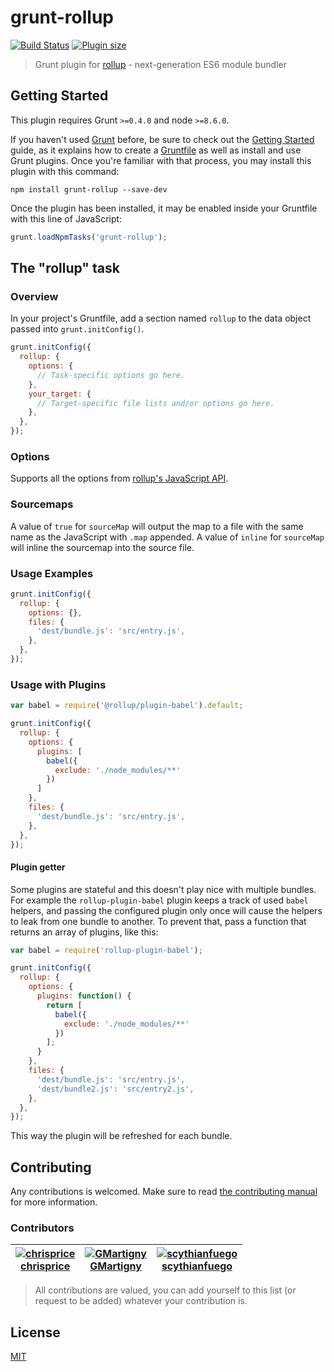 # grunt-rollup
[![Build Status](https://badgen.net/travis/chrisprice/grunt-rollup/master)](https://travis-ci.org/chrisprice/grunt-rollup)
[![Plugin size](https://badgen.net/packagephobia/publish/grunt-rollup)](https://packagephobia.now.sh/result?p=grunt-rollup)

> Grunt plugin for [rollup](https://github.com/rollup/rollup) - next-generation ES6 module bundler

## Getting Started
This plugin requires Grunt `>=0.4.0` and node `>=8.6.0`.

If you haven't used [Grunt](http://gruntjs.com/) before, be sure to check out the [Getting Started](http://gruntjs.com/getting-started) guide, as it explains how to create a [Gruntfile](http://gruntjs.com/sample-gruntfile) as well as install and use Grunt plugins. Once you're familiar with that process, you may install this plugin with this command:

```shell
npm install grunt-rollup --save-dev
```

Once the plugin has been installed, it may be enabled inside your Gruntfile with this line of JavaScript:

```js
grunt.loadNpmTasks('grunt-rollup');
```

## The "rollup" task

### Overview
In your project's Gruntfile, add a section named `rollup` to the data object passed into `grunt.initConfig()`.

```js
grunt.initConfig({
  rollup: {
    options: {
      // Task-specific options go here.
    },
    your_target: {
      // Target-specific file lists and/or options go here.
    },
  },
});
```

### Options

Supports all the options from [rollup's JavaScript API](https://rollupjs.org/guide/en/#javascript-api).


### Sourcemaps

A value of `true` for `sourceMap` will output the map to a file with the same name as the JavaScript with `.map` appended. A value of `inline` for `sourceMap` will inline the sourcemap into the source file.

### Usage Examples

```js
grunt.initConfig({
  rollup: {
    options: {},
    files: {
      'dest/bundle.js': 'src/entry.js',
    },
  },
});
```

### Usage with Plugins

```js
var babel = require('@rollup/plugin-babel').default;

grunt.initConfig({
  rollup: {
    options: {
      plugins: [
        babel({
          exclude: './node_modules/**'
        })
      ]
    },
    files: {
      'dest/bundle.js': 'src/entry.js',
    },
  },
});
```

#### Plugin getter

Some plugins are stateful and this doesn't play nice with multiple bundles.
For example the `rollup-plugin-babel` plugin keeps a track of used `babel` helpers, and passing the configured plugin only once will cause the helpers to leak from one bundle to another.
To prevent that, pass a function that returns an array of plugins, like this:

```js
var babel = require('rollup-plugin-babel');

grunt.initConfig({
  rollup: {
    options: {
      plugins: function() {
        return [
          babel({
            exclude: './node_modules/**'
          })
        ];
      }
    },
    files: {
      'dest/bundle.js': 'src/entry.js',
      'dest/bundle2.js': 'src/entry2.js',
    },
  },
});
```

This way the plugin will be refreshed for each bundle.

## Contributing
Any contributions is welcomed. Make sure to read [the contributing manual](contributing.md) for more information.

### Contributors
| [![chrisprice](https://github.com/chrisprice.png?size=99)<br><b>chrisprice</b>](https://github.com/chrisprice) | [![GMartigny](https://github.com/GMartigny.png?size=99)<br><b>GMartigny</b>](https://github.com/GMartigny) | [![scythianfuego](https://github.com/scythianfuego.png?size=99)<br><b>scythianfuego</b>](https://github.com/scythianfuego) |
| --- | --- | --- |
> All contributions are valued, you can add yourself to this list (or request to be added) whatever your contribution is.
<!--
Use this pattern to add yourself:
[![FULL NAME or USERNAME](https://github.com/USERNAME.png?size=99)<br><b>USERNAME</b>](https://github.com/USERNAME)
-->

## License 

[MIT](license)

